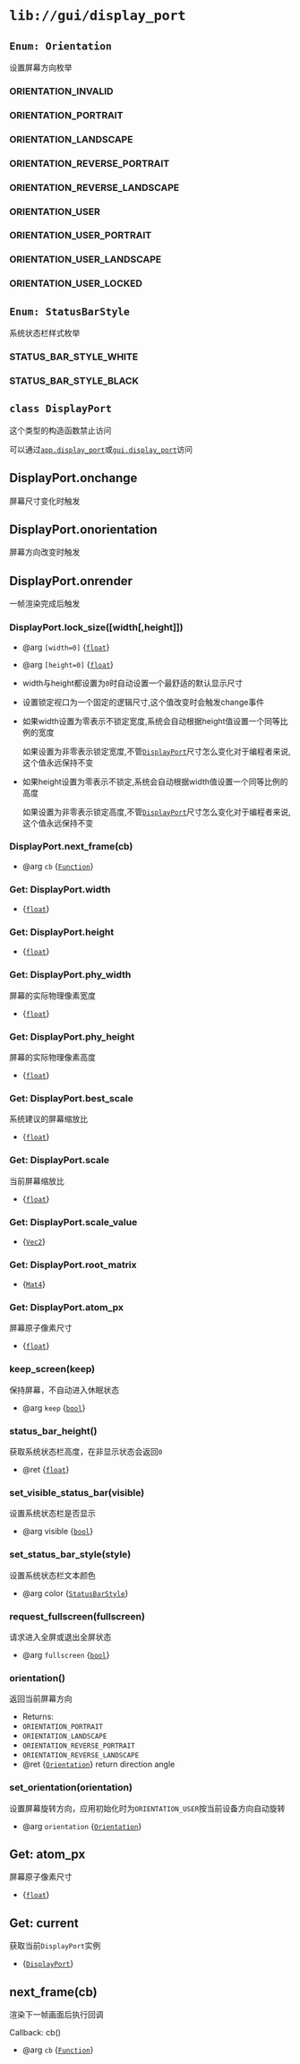 # `lib://gui/display_port`


## `Enum: Orientation`

设置屏幕方向枚举

### ORIENTATION_INVALID
### ORIENTATION_PORTRAIT
### ORIENTATION_LANDSCAPE
### ORIENTATION_REVERSE_PORTRAIT
### ORIENTATION_REVERSE_LANDSCAPE
### ORIENTATION_USER
### ORIENTATION_USER_PORTRAIT
### ORIENTATION_USER_LANDSCAPE
### ORIENTATION_USER_LOCKED


## `Enum: StatusBarStyle`

系统状态栏样式枚举

### STATUS_BAR_STYLE_WHITE 
### STATUS_BAR_STYLE_BLACK


## `class DisplayPort`

这个类型的构造函数禁止访问

可以通过[`app.display_port`]或[`gui.display_port`]访问

## DisplayPort.onchange

屏幕尺寸变化时触发

## DisplayPort.onorientation

屏幕方向改变时触发

## DisplayPort.onrender

一帧渲染完成后触发

### DisplayPort.lock_size([width[,height]])
* @arg `[width=0]` {[`float`]}
* @arg `[height=0]` {[`float`]}

* width与height都设置为`0`时自动设置一个最舒适的默认显示尺寸

* 设置锁定视口为一个固定的逻辑尺寸,这个值改变时会触发change事件

* 如果width设置为零表示不锁定宽度,系统会自动根据height值设置一个同等比例的宽度

	如果设置为非零表示锁定宽度,不管[`DisplayPort`]尺寸怎么变化对于编程者来说,这个值永远保持不变

* 如果height设置为零表示不锁定,系统会自动根据width值设置一个同等比例的高度

	如果设置为非零表示锁定高度,不管[`DisplayPort`]尺寸怎么变化对于编程者来说,这个值永远保持不变

### DisplayPort.next_frame(cb)
* @arg `cb` {[`Function`]}

### Get: DisplayPort.width 

* {[`float`]} 

### Get: DisplayPort.height 

* {[`float`]} 

### Get: DisplayPort.phy_width 

屏幕的实际物理像素宽度

* {[`float`]} 

### Get: DisplayPort.phy_height 

屏幕的实际物理像素高度

* {[`float`]} 

### Get: DisplayPort.best_scale 

系统建议的屏幕缩放比

* {[`float`]} 

### Get: DisplayPort.scale 

当前屏幕缩放比

* {[`float`]} 

### Get: DisplayPort.scale_value 

* {[`Vec2`]} 

### Get: DisplayPort.root_matrix 

* {[`Mat4`]} 

### Get: DisplayPort.atom_px 

屏幕原子像素尺寸

* {[`float`]} 

### keep_screen(keep)

保持屏幕，不自动进入休眠状态

* @arg `keep` {[`bool`]}

### status_bar_height()

获取系统状态栏高度，在非显示状态会返回`0`

* @ret {[`float`]}

### set_visible_status_bar(visible)

设置系统状态栏是否显示

* @arg visible {[`bool`]}

### set_status_bar_style(style)

设置系统状态栏文本颜色

* @arg color {[`StatusBarStyle`]}

### request_fullscreen(fullscreen)

请求进入全屏或退出全屏状态

* @arg `fullscreen` {[`bool`]}

### orientation()

返回当前屏幕方向

* Returns:
*  `ORIENTATION_PORTRAIT`
*  `ORIENTATION_LANDSCAPE`
*  `ORIENTATION_REVERSE_PORTRAIT`
*  `ORIENTATION_REVERSE_LANDSCAPE`
* @ret {[`Orientation`]} return direction angle

### set_orientation(orientation)

设置屏幕旋转方向，应用初始化时为`ORIENTATION_USER`按当前设备方向自动旋转

* @arg `orientation` {[`Orientation`]}





## Get: atom_px 

屏幕原子像素尺寸

* {[`float`]}

## Get: current 

获取当前`DisplayPort`实例

* {[`DisplayPort`]}

## next_frame(cb)

渲染下一帧画面后执行回调

Callback: cb()

* @arg `cb` {[`Function`]}



[`Class`]: https://developer.mozilla.org/en-US/docs/Web/JavaScript/Reference/Classes
[`Object`]: https://developer.mozilla.org/en-US/docs/Web/JavaScript/Reference/Global_Objects/Object
[`Array`]: https://developer.mozilla.org/en-US/docs/Web/JavaScript/Reference/Global_Objects/Array
[`Function`]: https://developer.mozilla.org/en-US/docs/Web/JavaScript/Reference/Global_Objects/Function
[`Date`]: https://developer.mozilla.org/en-US/docs/Web/JavaScript/Reference/Global_Objects/Date
[`RegExp`]: https://developer.mozilla.org/en-US/docs/Web/JavaScript/Reference/Global_Objects/RegExp
[`ArrayBuffer`]: https://developer.mozilla.org/en-US/docs/Web/JavaScript/Reference/Global_Objects/ArrayBuffer
[`TypedArray`]: https://developer.mozilla.org/en-US/docs/Web/JavaScript/Reference/Global_Objects/TypedArray
[`String`]: https://developer.mozilla.org/en-US/docs/Web/JavaScript/Reference/Global_Objects/String
[`Number`]: https://developer.mozilla.org/en-US/docs/Web/JavaScript/Reference/Global_Objects/Number
[`Boolean`]: https://developer.mozilla.org/en-US/docs/Web/JavaScript/Reference/Global_Objects/Boolean
[`null`]: https://developer.mozilla.org/en-US/docs/Web/JavaScript/Reference/Global_Objects/null
[`undefined`]: https://developer.mozilla.org/en-US/docs/Web/JavaScript/Reference/Global_Objects/undefined
[`int`]: ../util/native_types.md#int
[`uint`]: ../util/native_types.md#uint
[`int16`]: ../util/native_types.md#int16
[`uint16`]: ../util/native_types.md#uint16
[`int64`]: ../util/native_types.md#int64
[`uint64`]: ../util/native_types.md#uint64
[`float`]: ../util/native_types.md#float
[`double`]: ../util/native_types.md#double
[`bool`]: ../util/native_types.md#bool

[`DisplayPort`]: ../gui/display_port.md#-class-displayport-
[`Mat4`]: ../gui/value.md#-class-mat4-
[`Vec2`]: ../gui/value.md#-class-vec2-
[`Color`]: ../gui/value.md#-class-color-

[`app.display_port`]: ../gui/app.md#get-guiapplication-display_port
[`gui.display_port`]: ../gui/gui.md#get-display_port

[`Orientation`]: ../gui/display_port.md#-enum-orientation-
[`StatusBarStyle`]: ../gui/display_port.md#-enum-statusbarstyle-
